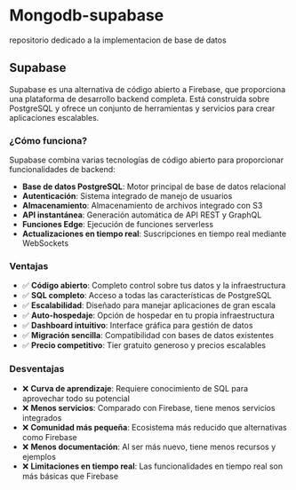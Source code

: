 # Mongodb-supabase
repositorio dedicado a la implementacion de base de datos

## Supabase

Supabase es una alternativa de código abierto a Firebase, que proporciona una plataforma de desarrollo backend completa. Está construida sobre PostgreSQL y ofrece un conjunto de herramientas y servicios para crear aplicaciones escalables.

### ¿Cómo funciona?

Supabase combina varias tecnologías de código abierto para proporcionar funcionalidades de backend:

- **Base de datos PostgreSQL**: Motor principal de base de datos relacional
- **Autenticación**: Sistema integrado de manejo de usuarios
- **Almacenamiento**: Almacenamiento de archivos integrado con S3
- **API instantánea**: Generación automática de API REST y GraphQL
- **Funciones Edge**: Ejecución de funciones serverless
- **Actualizaciones en tiempo real**: Suscripciones en tiempo real mediante WebSockets

### Ventajas

- ✅ **Código abierto**: Completo control sobre tus datos y la infraestructura
- ✅ **SQL completo**: Acceso a todas las características de PostgreSQL
- ✅ **Escalabilidad**: Diseñado para manejar aplicaciones de gran escala
- ✅ **Auto-hospedaje**: Opción de hospedar en tu propia infraestructura
- ✅ **Dashboard intuitivo**: Interface gráfica para gestión de datos
- ✅ **Migración sencilla**: Compatibilidad con bases de datos existentes
- ✅ **Precio competitivo**: Tier gratuito generoso y precios escalables

### Desventajas

- ❌ **Curva de aprendizaje**: Requiere conocimiento de SQL para aprovechar todo su potencial
- ❌ **Menos servicios**: Comparado con Firebase, tiene menos servicios integrados
- ❌ **Comunidad más pequeña**: Ecosistema más reducido que alternativas como Firebase
- ❌ **Menos documentación**: Al ser más nuevo, tiene menos recursos y ejemplos
- ❌ **Limitaciones en tiempo real**: Las funcionalidades en tiempo real son más básicas que Firebase
